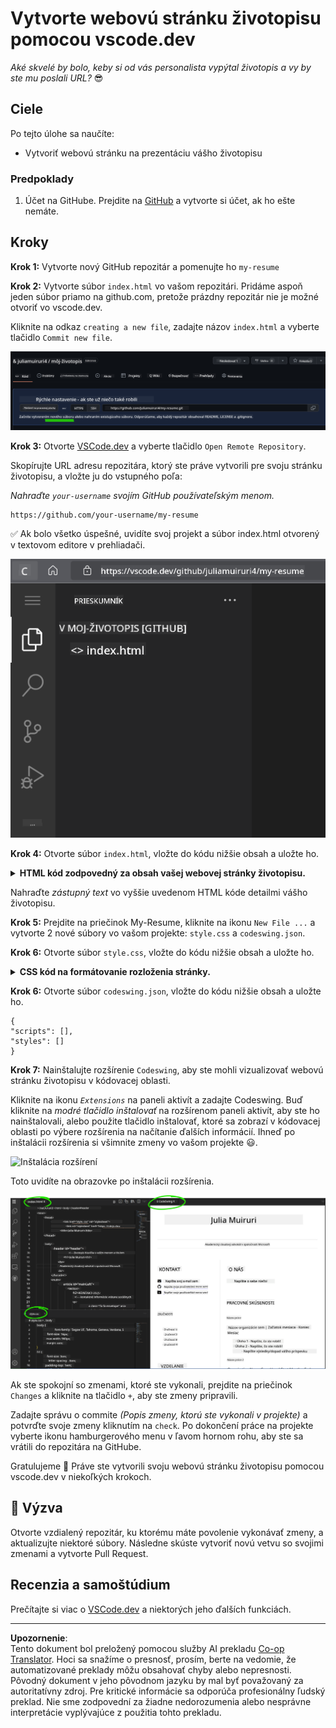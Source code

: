 <!--
CO_OP_TRANSLATOR_METADATA:
{
  "original_hash": "2fcb983b8dbadadb1bc2e97f8c12dac5",
  "translation_date": "2025-08-27T22:53:50+00:00",
  "source_file": "8-code-editor/1-using-a-code-editor/assignment.md",
  "language_code": "sk"
}
-->
# Vytvorte webovú stránku životopisu pomocou vscode.dev

_Aké skvelé by bolo, keby si od vás personalista vypýtal životopis a vy by ste mu poslali URL?_ 😎

## Ciele

Po tejto úlohe sa naučíte:

- Vytvoriť webovú stránku na prezentáciu vášho životopisu

### Predpoklady

1. Účet na GitHube. Prejdite na [GitHub](https://github.com/) a vytvorte si účet, ak ho ešte nemáte.

## Kroky

**Krok 1:** Vytvorte nový GitHub repozitár a pomenujte ho `my-resume`

**Krok 2:** Vytvorte súbor `index.html` vo vašom repozitári. Pridáme aspoň jeden súbor priamo na github.com, pretože prázdny repozitár nie je možné otvoriť vo vscode.dev.

Kliknite na odkaz `creating a new file`, zadajte názov `index.html` a vyberte tlačidlo `Commit new file`.

![Vytvorte nový súbor na github.com](../../../../translated_images/new-file-github.com.c886796d800e8056561829a181be1382c5303da9d902d8b2dd82b68a4806e21f.sk.png)

**Krok 3:** Otvorte [VSCode.dev](https://vscode.dev) a vyberte tlačidlo `Open Remote Repository`.

Skopírujte URL adresu repozitára, ktorý ste práve vytvorili pre svoju stránku životopisu, a vložte ju do vstupného poľa:

_Nahraďte `your-username` svojím GitHub používateľským menom._

```
https://github.com/your-username/my-resume
```

✅ Ak bolo všetko úspešné, uvidíte svoj projekt a súbor index.html otvorený v textovom editore v prehliadači.

![Vytvorte nový súbor](../../../../translated_images/project-on-vscode.dev.e79815a9a95ee7feac72ebe5c941c91279716be37c575dbdbf2f43bea2c7d8b6.sk.png)

**Krok 4:** Otvorte súbor `index.html`, vložte do kódu nižšie obsah a uložte ho.

<details>
    <summary><b>HTML kód zodpovedný za obsah vašej webovej stránky životopisu.</b></summary>
    
        <html>

            <head>
                <link href="style.css" rel="stylesheet">
                <link rel="stylesheet" href="https://cdnjs.cloudflare.com/ajax/libs/font-awesome/5.15.4/css/all.min.css">
                <title>Vaše meno sem!</title>
            </head>
            <body>
                <header id="header">
                    <!-- hlavička životopisu s vaším menom a titulom -->
                    <h1>Vaše meno sem!</h1>
                    <hr>
                    Vaša rola!
                    <hr>
                </header>
                <main>
                    <article id="mainLeft">
                        <section>
                            <h2>KONTAKT</h2>
                            <!-- kontaktné informácie vrátane sociálnych sietí -->
                            <p>
                                <i class="fa fa-envelope" aria-hidden="true"></i>
                                <a href="mailto:username@domain.top-level domain">Napíšte sem svoj email</a>
                            </p>
                            <p>
                                <i class="fab fa-github" aria-hidden="true"></i>
                                <a href="github.com/yourGitHubUsername">Napíšte sem svoje používateľské meno!</a>
                            </p>
                            <p>
                                <i class="fab fa-linkedin" aria-hidden="true"></i>
                                <a href="linkedin.com/yourLinkedInUsername">Napíšte sem svoje používateľské meno!</a>
                            </p>
                        </section>
                        <section>
                            <h2>ZRUČNOSTI</h2>
                            <!-- vaše zručnosti -->
                            <ul>
                                <li>Zručnosť 1!</li>
                                <li>Zručnosť 2!</li>
                                <li>Zručnosť 3!</li>
                                <li>Zručnosť 4!</li>
                            </ul>
                        </section>
                        <section>
                            <h2>VZDELANIE</h2>
                            <!-- vaše vzdelanie -->
                            <h3>Napíšte sem svoj kurz!</h3>
                            <p>
                                Napíšte sem svoju inštitúciu!
                            </p>
                            <p>
                                Začiatok - Koniec
                            </p>
                        </section>            
                    </article>
                    <article id="mainRight">
                        <section>
                            <h2>O MNE</h2>
                            <!-- o vás -->
                            <p>Napíšte krátky text o sebe!</p>
                        </section>
                        <section>
                            <h2>PRACOVNÉ SKÚSENOSTI</h2>
                            <!-- vaše pracovné skúsenosti -->
                            <h3>Názov pozície</h3>
                            <p>
                                Názov organizácie sem | Mesiac začiatku – Mesiac konca
                            </p>
                            <ul>
                                    <li>Úloha 1 - Napíšte, čo ste robili!</li>
                                    <li>Úloha 2 - Napíšte, čo ste robili!</li>
                                    <li>Napíšte výsledky/dopad vášho príspevku</li>
                                    
                            </ul>
                            <h3>Názov pozície 2</h3>
                            <p>
                                Názov organizácie sem | Mesiac začiatku – Mesiac konca
                            </p>
                            <ul>
                                    <li>Úloha 1 - Napíšte, čo ste robili!</li>
                                    <li>Úloha 2 - Napíšte, čo ste robili!</li>
                                    <li>Napíšte výsledky/dopad vášho príspevku</li>
                                    
                            </ul>
                        </section>
                    </article>
                </main>
            </body>
        </html>
</details>

Nahraďte _zástupný text_ vo vyššie uvedenom HTML kóde detailmi vášho životopisu.

**Krok 5:** Prejdite na priečinok My-Resume, kliknite na ikonu `New File ...` a vytvorte 2 nové súbory vo vašom projekte: `style.css` a `codeswing.json`.

**Krok 6:** Otvorte súbor `style.css`, vložte do kódu nižšie obsah a uložte ho.

<details>
        <summary><b>CSS kód na formátovanie rozloženia stránky.</b></summary>
            
            body {
                font-family: 'Segoe UI', Tahoma, Geneva, Verdana, sans-serif;
                font-size: 16px;
                max-width: 960px;
                margin: auto;
            }
            h1 {
                font-size: 3em;
                letter-spacing: .6em;
                padding-top: 1em;
                padding-bottom: 1em;
            }

            h2 {
                font-size: 1.5em;
                padding-bottom: 1em;
            }

            h3 {
                font-size: 1em;
                padding-bottom: 1em;
            }
            main { 
                display: grid;
                grid-template-columns: 40% 60%;
                margin-top: 3em;
            }
            header {
                text-align: center;
                margin: auto 2em;
            }

            section {
                margin: auto 1em 4em 2em;
            }

            i {
                margin-right: .5em;
            }

            p {
                margin: .2em auto
            }

            hr {
                border: none;
                background-color: lightgray;
                height: 1px;
            }

            h1, h2, h3 {
                font-weight: 100;
                margin-bottom: 0;
            }
            #mainLeft {
                border-right: 1px solid lightgray;
            }
            
</details>

**Krok 6:** Otvorte súbor `codeswing.json`, vložte do kódu nižšie obsah a uložte ho.

    {
    "scripts": [],
    "styles": []
    }

**Krok 7:** Nainštalujte rozšírenie `Codeswing`, aby ste mohli vizualizovať webovú stránku životopisu v kódovacej oblasti.

Kliknite na ikonu _`Extensions`_ na paneli aktivít a zadajte Codeswing. Buď kliknite na _modré tlačidlo inštalovať_ na rozšírenom paneli aktivít, aby ste ho nainštalovali, alebo použite tlačidlo inštalovať, ktoré sa zobrazí v kódovacej oblasti po výbere rozšírenia na načítanie ďalších informácií. Ihneď po inštalácii rozšírenia si všimnite zmeny vo vašom projekte 😃.

![Inštalácia rozšírení](../../../../8-code-editor/images/install-extension.gif)

Toto uvidíte na obrazovke po inštalácii rozšírenia.

![Codeswing rozšírenie v akcii](../../../../translated_images/after-codeswing-extension-pb.0ebddddcf73b550994947a9084e35e2836c713ae13839d49628e3c764c1cfe83.sk.png)

Ak ste spokojní so zmenami, ktoré ste vykonali, prejdite na priečinok `Changes` a kliknite na tlačidlo `+`, aby ste zmeny pripravili.

Zadajte správu o commite _(Popis zmeny, ktorú ste vykonali v projekte)_ a potvrďte svoje zmeny kliknutím na `check`. Po dokončení práce na projekte vyberte ikonu hamburgerového menu v ľavom hornom rohu, aby ste sa vrátili do repozitára na GitHube.

Gratulujeme 🎉 Práve ste vytvorili svoju webovú stránku životopisu pomocou vscode.dev v niekoľkých krokoch.

## 🚀 Výzva

Otvorte vzdialený repozitár, ku ktorému máte povolenie vykonávať zmeny, a aktualizujte niektoré súbory. Následne skúste vytvoriť novú vetvu so svojimi zmenami a vytvorte Pull Request.

## Recenzia a samoštúdium

Prečítajte si viac o [VSCode.dev](https://code.visualstudio.com/docs/editor/vscode-web?WT.mc_id=academic-0000-alfredodeza) a niektorých jeho ďalších funkciách.

---

**Upozornenie**:  
Tento dokument bol preložený pomocou služby AI prekladu [Co-op Translator](https://github.com/Azure/co-op-translator). Hoci sa snažíme o presnosť, prosím, berte na vedomie, že automatizované preklady môžu obsahovať chyby alebo nepresnosti. Pôvodný dokument v jeho pôvodnom jazyku by mal byť považovaný za autoritatívny zdroj. Pre kritické informácie sa odporúča profesionálny ľudský preklad. Nie sme zodpovední za žiadne nedorozumenia alebo nesprávne interpretácie vyplývajúce z použitia tohto prekladu.